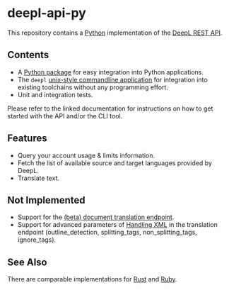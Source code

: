 # deepl-api-py

This repository contains a [Python](https://www.python.org/) implementation of the [DeepL REST API](https://www.deepl.com/docs-api/).

## Contents

- A [Python package](https://mgruner.github.io/deepl-api-py-docs/deepl_api/index.html) for easy integration into Python applications.
- The `deepl` [unix-style commandline application](https://mgruner.github.io/deepl-api-py-docs/deepl_api/cli.html) for integration into existing toolchains without any programming effort.
- Unit and integration tests.

Please refer to the linked documentation for instructions on how to get started with the API and/or the CLI tool.

## Features

- Query your account usage & limits information.
- Fetch the list of available source and target languages provided by DeepL.
- Translate text.

## Not Implemented

- Support for the [(beta) document translation endpoint](https://www.deepl.com/docs-api/translating-documents/).
- Support for advanced parameters of [Handling XML](https://www.deepl.com/docs-api/handling-xml/) in the translation endpoint (outline_detection, splitting_tags, non_splitting_tags, ignore_tags).

## See Also

There are comparable implementations for [Rust](https://github.com/mgruner/deepl-api-rs) and [Ruby](https://github.com/mgruner/deepl-api-rb).
